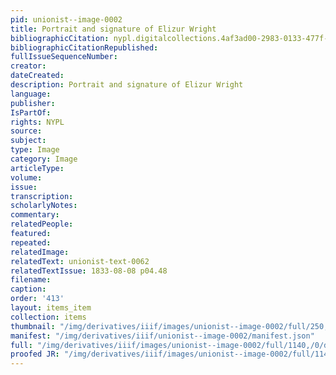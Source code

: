 ```yaml
---
pid: unionist--image-0002
title: Portrait and signature of Elizur Wright
bibliographicCitation: nypl.digitalcollections.4af3ad00-2983-0133-477f-58d385a7b928.001.w.jpg
bibliographicCitationRepublished: 
fullIssueSequenceNumber: 
creator: 
dateCreated: 
description: Portrait and signature of Elizur Wright
language: 
publisher: 
IsPartOf: 
rights: NYPL
source: 
subject: 
type: Image
category: Image
articleType: 
volume: 
issue: 
transcription: 
scholarlyNotes: 
commentary: 
relatedPeople: 
featured: 
repeated: 
relatedImage: 
relatedText: unionist-text-0062
relatedTextIssue: 1833-08-08 p04.48
filename: 
caption: 
order: '413'
layout: items_item
collection: items
thumbnail: "/img/derivatives/iiif/images/unionist--image-0002/full/250,/0/default.jpg"
manifest: "/img/derivatives/iiif/unionist--image-0002/manifest.json"
full: "/img/derivatives/iiif/images/unionist--image-0002/full/1140,/0/default.jpg"
proofed JR: "/img/derivatives/iiif/images/unionist--image-0002/full/1140,/0/default.jpg"
---
```

